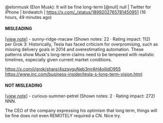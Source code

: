 @elonmusk (Elon Musk): It will be fine long-term [@null] null | Twitter for iPhone | birdwatch | https://x.com/_/status/1899202765781450951 (16 hours, 49 minutes ago)

#### MISLEADING

[[view note]](https://x.com/i/birdwatch/n/1899333068751561113) - sunny-ridge-macaw (Shown notes: 22 · Rating impact: 112)\
per Grok 3:
Historically, Tesla has faced criticism for overpromising, such as missing delivery goals in 2014 and overestimating automation. These patterns show Musk's long-term claims  need to be tempered with realistic timelines, especially given current market conditions.

https://x.com/i/grok/share/4szqvguNeb3mrAH4oilidO955
https://www.inc.com/business-insider/tesla-s-long-term-vision.html

#### NOT MISLEADING

[[view note]](https://x.com/i/birdwatch/n/1899342146697666792) - curious-summer-petrel (Shown notes: 2 · Rating impact: 272)\
NNN.

The CEO of the company expressing his optimism that long term, things will be fine does not even REMOTELY required a CN. Nice try.
